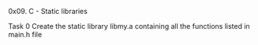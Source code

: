 0x09. C - Static libraries

Task 0 Create the static library libmy.a containing all the functions listed in main.h file
